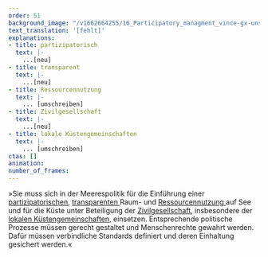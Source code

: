 ```yaml
---
order: 51
background_image: "/v1662664255/16_Participatory_managment_vince-gx-unsplash_xoairb_fkengg.jpg#4cd4ff"
text_translation: '[fehlt]'
explanations:
- title: partizipatorisch
  text: |-
    ...[neu]
- title: transparent
  text: |-
    ...[neu]
- title: Ressourcennutzung
  text: |-
    ... [umschreiben]
- title: Zivilgesellschaft
  text: |-
    ...[neu]
- title: lokale Küstengemeinschaften
  text: |-
    ... [umschreiben]
ctas: []
animation:
number_of_frames:
---
```

»Sie muss sich in der Meerespolitik für die Einführung einer [partizipatorischen](# "partizipatorisch"), [transparenten ](# "transparent")Raum- und [Ressourcennutzung ](# "Ressourcennutzung")auf See und für die Küste unter Beteiligung der [Zivilgesellschaft](# "Zivilgesellschaft"), insbesondere der [lokalen Küstengemeinschaften](# "lokale Küstengemeinschaften"), einsetzen. Entsprechende politische Prozesse müssen gerecht gestaltet und Menschenrechte gewahrt werden. Dafür müssen verbindliche Standards definiert und deren Einhaltung gesichert werden.«